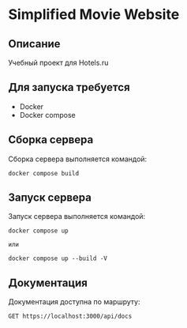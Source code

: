 # Simplified Movie Website

## Описание

Учебный проект для Hotels.ru

## Для запуска требуется

* Docker
* Docker compose

## Сборка сервера 

Сборка сервера выполняется командой:

```
docker compose build
```

## Запуск сервера

Запуск сервера выполняется командой:

```
docker compose up

или

docker compose up --build -V
```

## Документация

Документация доступна по маршруту:

```
GET https://localhost:3000/api/docs
```
